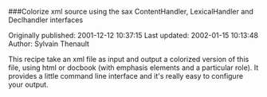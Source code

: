 ###Colorize xml source using the sax ContentHandler, LexicalHandler and Declhandler interfaces

Originally published: 2001-12-12 10:37:15
Last updated: 2002-01-15 10:13:48
Author: Sylvain Thenault

This recipe take an xml file as input and output a colorized version of this file, using html or docbook (with emphasis elements and a particular role). It provides a little command line interface and it's really easy to configure your output.